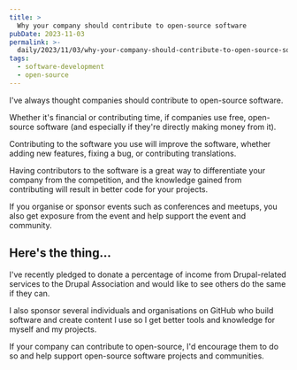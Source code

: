 ```yaml
---
title: >
  Why your company should contribute to open-source software
pubDate: 2023-11-03
permalink: >-
  daily/2023/11/03/why-your-company-should-contribute-to-open-source-software
tags:
  - software-development
  - open-source
---
```


I've always thought companies should contribute to open-source software.

Whether it's financial or contributing time, if companies use free, open-source software (and especially if they're directly making money from it).

Contributing to the software you use will improve the software, whether adding new features, fixing a bug, or contributing translations.

Having contributors to the software is a great way to differentiate your company from the competition, and the knowledge gained from contributing will result in better code for your projects.

If you organise or sponsor events such as conferences and meetups, you also get exposure from the event and help support the event and community.

## Here's the thing...

I've recently pledged to donate a percentage of income from Drupal-related services to the Drupal Association and would like to see others do the same if they can.

I also sponsor several individuals and organisations on GitHub who build software and create content I use so I get better tools and knowledge for myself and my projects.

If your company can contribute to open-source, I'd encourage them to do so and help support open-source software projects and communities.
